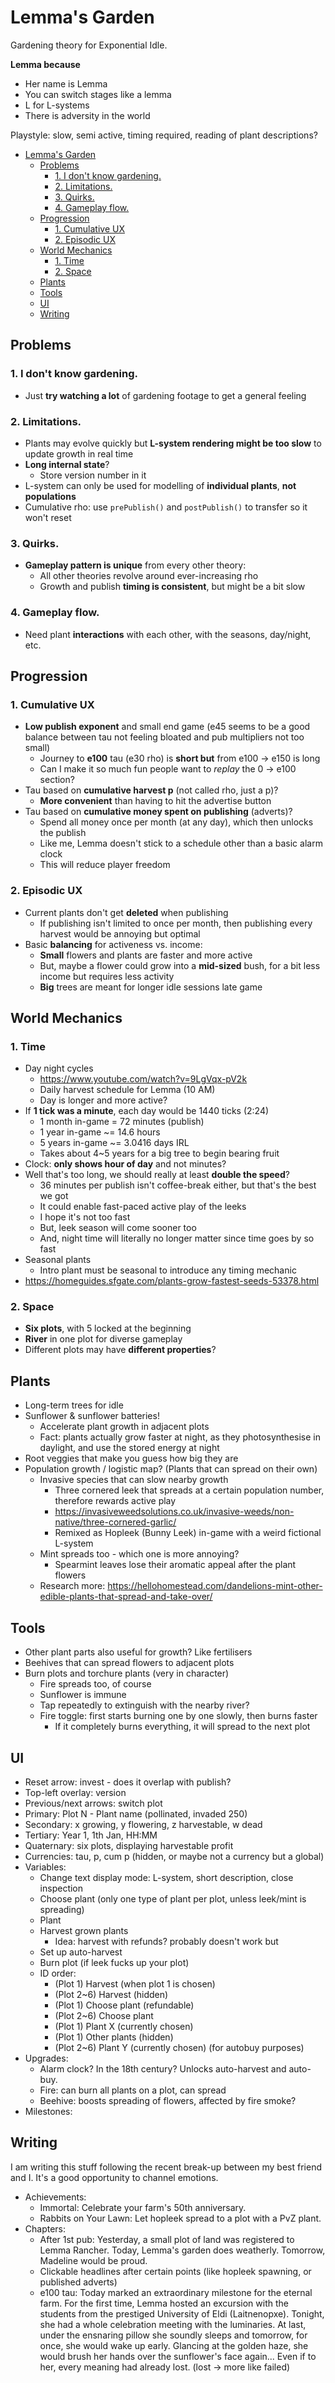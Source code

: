 # Lemma's Garden

Gardening theory for Exponential Idle.

**Lemma because**

- Her name is Lemma
- You can switch stages like a lemma
- L for L-systems
- There is adversity in the world

Playstyle: slow, semi active, timing required, reading of plant descriptions?

- [Lemma's Garden](#lemmas-garden)
  - [Problems](#problems)
    - [1. I don't know gardening.](#1-i-dont-know-gardening)
    - [2. Limitations.](#2-limitations)
    - [3. Quirks.](#3-quirks)
    - [4. Gameplay flow.](#4-gameplay-flow)
  - [Progression](#progression)
    - [1. Cumulative UX](#1-cumulative-ux)
    - [2. Episodic UX](#2-episodic-ux)
  - [World Mechanics](#world-mechanics)
    - [1. Time](#1-time)
    - [2. Space](#2-space)
  - [Plants](#plants)
  - [Tools](#tools)
  - [UI](#ui)
  - [Writing](#writing)

## Problems

### 1. I don't know gardening.
- Just **try watching a lot** of gardening footage to get a general feeling

### 2. Limitations.
- Plants may evolve quickly but **L-system rendering might be too slow** to
update growth in real time
- **Long internal state**?
  - Store version number in it
- L-system can only be used for modelling of **individual plants**,
**not populations**
- Cumulative rho: use `prePublish()` and `postPublish()` to transfer so it won't
reset

### 3. Quirks.
- **Gameplay pattern is unique** from every other theory:
  - All other theories revolve around ever-increasing rho
  - Growth and publish **timing is consistent**, but might be a bit slow

### 4. Gameplay flow.
- Need plant **interactions** with each other, with the seasons, day/night, etc.

## Progression

### 1. Cumulative UX
- **Low publish exponent** and small end game (e45 seems to be a good balance
between tau not feeling bloated and pub multipliers not too small)
  - Journey to **e100** tau (e30 rho) is **short but** from e100 -> e150 is long
  - Can I make it so much fun people want to *replay* the 0 -> e100 section?
- Tau based on **cumulative harvest p** (not called rho, just a p)?
  - **More convenient** than having to hit the advertise button
- Tau based on **cumulative money spent on publishing** (adverts)?
  - Spend all money once per month (at any day), which then unlocks the publish
  - Like me, Lemma doesn't stick to a schedule other than a basic alarm clock
  - This will reduce player freedom

### 2. Episodic UX
- Current plants don't get **deleted** when publishing
  - If publishing isn't limited to once per month, then publishing every harvest
  would be annoying but optimal
- Basic **balancing** for activeness vs. income:
  - **Small** flowers and plants are faster and more active
  - But, maybe a flower could grow into a **mid-sized** bush, for a bit less
  income but requires less activity
  - **Big** trees are meant for longer idle sessions late game

## World Mechanics

### 1. Time
- Day night cycles
  - https://www.youtube.com/watch?v=9LgVqx-pV2k
  - Daily harvest schedule for Lemma (10 AM)
  - Day is longer and more active?
- If **1 tick was a minute**, each day would be 1440 ticks (2:24)
  - 1 month in-game = 72 minutes (publish)
  - 1 year in-game ~= 14.6 hours
  - 5 years in-game ~= 3.0416 days IRL
  - Takes about 4~5 years for a big tree to begin bearing fruit
- Clock: **only shows hour of day** and not minutes?
- Well that's too long, we should really at least **double the speed**?
  - 36 minutes per publish isn't coffee-break either, but that's the best we got
  - It could enable fast-paced active play of the leeks
  - I hope it's not too fast
  - But, leek season will come sooner too
  - And, night time will literally no longer matter since time goes by so fast
- Seasonal plants
  - Intro plant must be seasonal to introduce any timing mechanic
- https://homeguides.sfgate.com/plants-grow-fastest-seeds-53378.html

### 2. Space
- **Six plots**, with 5 locked at the beginning
- **River** in one plot for diverse gameplay
- Different plots may have **different properties**?

## Plants

- Long-term trees for idle
- Sunflower & sunflower batteries!
  - Accelerate plant growth in adjacent plots
  - Fact: plants actually grow faster at night, as they photosynthesise in
  daylight, and use the stored energy at night
- Root veggies that make you guess how big they are
- Population growth / logistic map? (Plants that can spread on their own)
  - Invasive species that can slow nearby growth
    - Three cornered leek that spreads at a certain population number, therefore
    rewards active play
    - https://invasiveweedsolutions.co.uk/invasive-weeds/non-native/three-cornered-garlic/
    - Remixed as Hopleek (Bunny Leek) in-game with a weird fictional L-system
  - Mint spreads too - which one is more annoying?
    - Spearmint leaves lose their aromatic appeal after the plant flowers
  - Research more: https://hellohomestead.com/dandelions-mint-other-edible-plants-that-spread-and-take-over/

## Tools

- Other plant parts also useful for growth? Like fertilisers
- Beehives that can spread flowers to adjacent plots
- Burn plots and torchure plants (very in character)
  - Fire spreads too, of course
  - Sunflower is immune
  - Tap repeatedly to extinguish with the nearby river?
  - Fire toggle: first starts burning one by one slowly, then burns faster
    - If it completely burns everything, it will spread to the next plot

## UI

- Reset arrow: invest - does it overlap with publish?
- Top-left overlay: version
- Previous/next arrows: switch plot
- Primary: Plot N - Plant name (pollinated, invaded 250)
- Secondary: x growing, y flowering, z harvestable, w dead
- Tertiary: Year 1, 1th Jan, HH:MM
- Quaternary: six plots, displaying harvestable profit
- Currencies: tau, p, cum p (hidden, or maybe not a currency but a global)
- Variables:
  - Change text display mode: L-system, short description, close inspection
  - Choose plant (only one type of plant per plot, unless leek/mint is
  spreading)
  - Plant
  - Harvest grown plants
    - Idea: harvest with refunds? probably doesn't work but
  - Set up auto-harvest
  - Burn plot (if leek fucks up your plot)
  - ID order:
    - (Plot 1) Harvest (when plot 1 is chosen)
    - (Plot 2~6) Harvest (hidden)
    - (Plot 1) Choose plant (refundable)
    - (Plot 2~6) Choose plant
    - (Plot 1) Plant X (currently chosen)
    - (Plot 1) Other plants (hidden)
    - (Plot 2~6) Plant Y (currently chosen) (for autobuy purposes)
- Upgrades:
  - Alarm clock? In the 18th century? Unlocks auto-harvest and auto-buy.
  - Fire: can burn all plants on a plot, can spread
  - Beehive: boosts spreading of flowers, affected by fire smoke?
- Milestones:

## Writing

I am writing this stuff following the recent break-up between my best friend and
I. It's a good opportunity to channel emotions.

- Achievements:
  - Immortal: Celebrate your farm's 50th anniversary.
  - Rabbits on Your Lawn: Let hopleek spread to a plot with a PvZ plant.
- Chapters:
  - After 1st pub: Yesterday, a small plot of land was registered to Lemma
  Rancher. Today, Lemma's garden does weatherly. Tomorrow, Madeline would be
  proud.
  - Clickable headlines after certain points (like hopleek spawning, or
  published adverts)
  - e100 tau: Today marked an extraordinary milestone for the eternal farm. For
  the first time, Lemma hosted an excursion with the students from the prestiged
  University of Eldi (Laitnenopxe). Tonight, she had a whole celebration meeting
  with the luminaries.
  At last, under the ensnaring pillow she soundly sleeps and tomorrow, for once,
  she would wake up early. Glancing at the golden haze, she would brush her
  hands over the sunflower's face again... Even if to her, every meaning had
  already lost. (lost -> more like failed)

